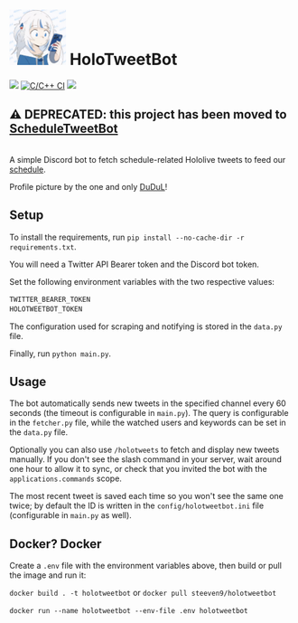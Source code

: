 # <img src="logo.png" width="100"> HoloTweetBot

[![](https://img.shields.io/github/license/Steeven9/HoloTweetBot)](/LICENSE)
[![C/C++ CI](https://github.com/Steeven9/HoloTweetBot/actions/workflows/docker-image.yml/badge.svg)](https://github.com/Steeven9/HoloTweetBot/actions/workflows/docker-image.yml)
![](https://img.shields.io/tokei/lines/github/Steeven9/HoloTweetBot)

## :warning: DEPRECATED: this project has been moved to [ScheduleTweetBot](https://github.com/Steeven9/ScheduleTweetBot)

\
A simple Discord bot to fetch schedule-related Hololive tweets to
feed our [schedule](https://holocal.moe).

Profile picture by the one and only [DuDuL](https://twitter.com/DuDuLtv)!

## Setup

To install the requirements, run `pip install --no-cache-dir -r requirements.txt`.

You will need a Twitter API Bearer token and the Discord bot token.

Set the following environment variables with the two respective values:

```bash
TWITTER_BEARER_TOKEN
HOLOTWEETBOT_TOKEN
```

The configuration used for scraping and notifying is stored in the `data.py` file.

Finally, run `python main.py`.

## Usage

The bot automatically sends new tweets in the specified channel every 60 seconds
(the timeout is configurable in `main.py`). The query is configurable in the
`fetcher.py` file, while the watched users and keywords can be set in the `data.py` file.

Optionally you can also use `/holotweets` to fetch and display new tweets manually.
If you don't see the slash command in your server, wait around one hour to allow it
to sync, or check that you invited the bot with the `applications.commands` scope.

The most recent tweet is saved each time so you won't see the same one twice;
by default the ID is written in the `config/holotweetbot.ini` file
(configurable in `main.py` as well).

## Docker? Docker

Create a `.env` file with the environment variables above, then build or pull the image and run it:

`docker build . -t holotweetbot` or `docker pull steeven9/holotweetbot`

`docker run --name holotweetbot --env-file .env holotweetbot`
